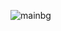 ![mainbg](https://github.com/PrashamMehta/Final_Project/assets/115364885/6fa77b8a-c7c6-4a22-bf4e-cb87114563a8)
